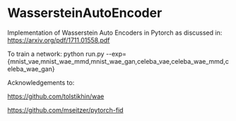 # WassersteinAutoEncoder

Implementation of Wasserstein Auto Encoders in Pytorch as discussed in: 
https://arxiv.org/pdf/1711.01558.pdf

To train a network:
python run.py --exp={mnist_vae,mnist_wae_mmd,mnist_wae_gan,celeba_vae,celeba_wae_mmd,celeba_wae_gan}

Acknowledgements to:

https://github.com/tolstikhin/wae

https://github.com/mseitzer/pytorch-fid
